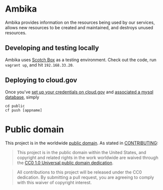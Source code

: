# Ambika

Ambika provides information on the resources being used by our services, allows new resources to be created and maintained, and destroys unused resources.

## Developing and testing locally

Ambika uses [Scotch Box](https://box.scotch.io/) as a testing environment. Check out the code, run `vagrant up`, and hit `192.168.33.20`.

## Deploying to cloud.gov

Once you've [set up your credentials on cloud.gov](https://docs.cloud.gov/getting-started/setup/) and [associated a mysql database](https://docs.cloud.gov/apps/managed-services/), simply

```
cd public
cf push [appname]
```

# Public domain

This project is in the worldwide [public domain](LICENSE.md). As stated in [CONTRIBUTING](CONTRIBUTING.md):

> This project is in the public domain within the United States, and copyright and related rights in the work worldwide are waived through the [CC0 1.0 Universal public domain dedication](https://creativecommons.org/publicdomain/zero/1.0/).

> All contributions to this project will be released under the CC0 dedication. By submitting a pull request, you are agreeing to comply with this waiver of copyright interest.
